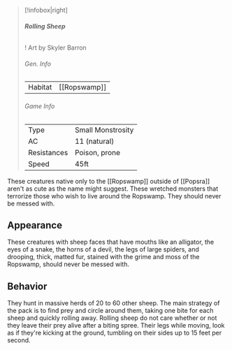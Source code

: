  >[!infobox|right]
> ###### **Rolling Sheep**
>  !
>  Art by Skyler Barron
> ###### Gen. Info
> | | |
> | - | - |
> |Habitat | [[Ropswamp]] |
> ###### Game Info
> |||
> | - | - |
> |Type| Small Monstrosity|
> |AC| 11 (natural)|
> |Resistances| Poison, prone|
> |Speed |45ft|

These creatures native only to the [[Ropswamp]] outside of [[Popsra]] aren't as cute as the name might suggest. These wretched monsters that terrorize those who wish to live around the Ropswamp. They should never be messed with.
## Appearance
These creatures with sheep faces that have mouths like an alligator, the eyes of a snake, the horns of a devil, the legs of large spiders, and drooping, thick, matted fur, stained with the grime and moss of the Ropswamp, should never be messed with. 

## Behavior
They hunt in massive herds of 20 to 60 other sheep. The main strategy of the pack is to find prey and circle around them, taking one bite for each sheep and quickly rolling away. Rolling sheep do not care whether or not they leave their prey alive after a biting spree. Their legs while moving, look as if they're kicking at the ground, tumbling on their sides up to 15 feet per second.